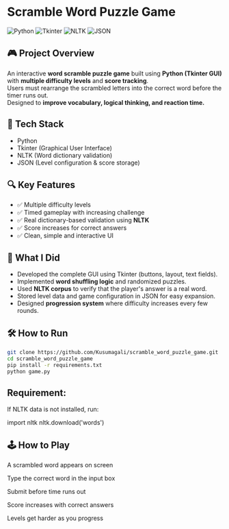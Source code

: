 # Scramble Word Puzzle Game  
![Python](https://img.shields.io/badge/Python-3.8%2B-blue) 
![Tkinter](https://img.shields.io/badge/Tkinter-GUI-green) 
![NLTK](https://img.shields.io/badge/NLTK-NLP-purple)
![JSON](https://img.shields.io/badge/JSON-Config-yellow)

## 🎮 Project Overview  
An interactive **word scramble puzzle game** built using **Python (Tkinter GUI)** with **multiple difficulty levels** and **score tracking**.  
Users must rearrange the scrambled letters into the correct word before the timer runs out.  
Designed to **improve vocabulary, logical thinking, and reaction time.**

## 🧰 Tech Stack  
- Python  
- Tkinter (Graphical User Interface)  
- NLTK (Word dictionary validation)  
- JSON (Level configuration & score storage)

## 🔍 Key Features  
- ✅ Multiple difficulty levels  
- ✅ Timed gameplay with increasing challenge  
- ✅ Real dictionary-based validation using **NLTK**  
- ✅ Score increases for correct answers  
- ✅ Clean, simple and interactive UI  

## 🚀 What I Did  
- Developed the complete GUI using Tkinter (buttons, layout, text fields).  
- Implemented **word shuffling logic** and randomized puzzles.  
- Used **NLTK corpus** to verify that the player's answer is a real word.  
- Stored level data and game configuration in JSON for easy expansion.  
- Designed **progression system** where difficulty increases every few rounds.

## 🛠 How to Run  
```bash
git clone https://github.com/Kusumagali/scramble_word_puzzle_game.git
cd scramble_word_puzzle_game
pip install -r requirements.txt
python game.py

```
## Requirement:
If NLTK data is not installed, run:

import nltk
nltk.download('words')

## 🕹️ How to Play

A scrambled word appears on screen

Type the correct word in the input box

Submit before time runs out

Score increases with correct answers

Levels get harder as you progress
